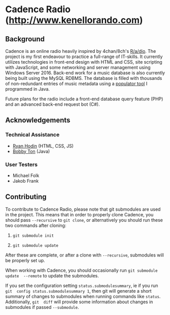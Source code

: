 # Cadence Radio (http://www.kenellorando.com)
## Background
Cadence is an online radio heavily inspired by 4chan/8ch's [R/a/dio](http://r-a-d.io/). The project is my first endeavour to practice a full-range of IT-skills. It currently utilizes technologies in front-end design with HTML and CSS, site scripting with JavaScript, and some networking and server management using Windows Server 2016. Back-end work for a music database is also currently being built using the MySQL RDBMS. The database is filled with thousands of non-redundant entries of music metadata using a [populator tool](https://github.com/kenellorando/Cadence-DBPopulator) I programmed in Java.

Future plans for the radio include a front-end database query feature (PHP) and an advanced back-end request bot (C#).

## Acknowledgements
### Technical Assistance
* [Ryan Hodin](https://github.com/za419) (HTML, CSS, JS)
* [Bobby Ton](https://github.com/bobbyt1997) (Java)
### User Testers
* Michael Folk
* Jakob Frank

## Contributing
To contribute to Cadence Radio, please note that git submodules are used in the 
project. This means that in order to properly clone Cadence, you should pass 
`--recursive` to `git clone`, or alternatively you should run these two commands 
after cloning:

1. `git submodule init`

2. `git submodule update`

After these are complete, or after a clone with `--recursive`, submodules will be 
properly set up.

When working with Cadence, you should occasionally run `git submodule update 
--remote` to update the submodules.

If you set the configuration setting `status.submodulesummary`, ie if you run `git 
config status.submodulesummary 1`, then git will generate a short summary of 
changes to submodules when running commands like `status`. Additionally, `git 
diff` will provide some information about changes in submodules if passed 
`--submodule`.
